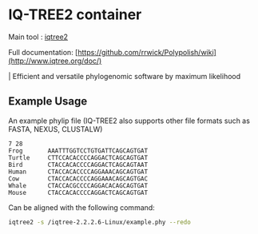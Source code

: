 # IQ-TREE2 container

Main tool : [iqtree2](https://github.com/iqtree/iqtree2)

Full documentation: [https://github.com/rrwick/Polypolish/wiki](http://www.iqtree.org/doc/)

| Efficient and versatile phylogenomic software by maximum likelihood

## Example Usage

An example phylip file (IQ-TREE2 also supports other file formats such as FASTA, NEXUS, CLUSTALW)

```
7 28
Frog       AAATTTGGTCCTGTGATTCAGCAGTGAT
Turtle     CTTCCACACCCCAGGACTCAGCAGTGAT
Bird       CTACCACACCCCAGGACTCAGCAGTAAT
Human      CTACCACACCCCAGGAAACAGCAGTGAT
Cow        CTACCACACCCCAGGAAACAGCAGTGAC
Whale      CTACCACGCCCCAGGACACAGCAGTGAT
Mouse      CTACCACACCCCAGGACTCAGCAGTGAT
```

Can be aligned with the following command:

```bash
iqtree2 -s /iqtree-2.2.2.6-Linux/example.phy --redo
```

